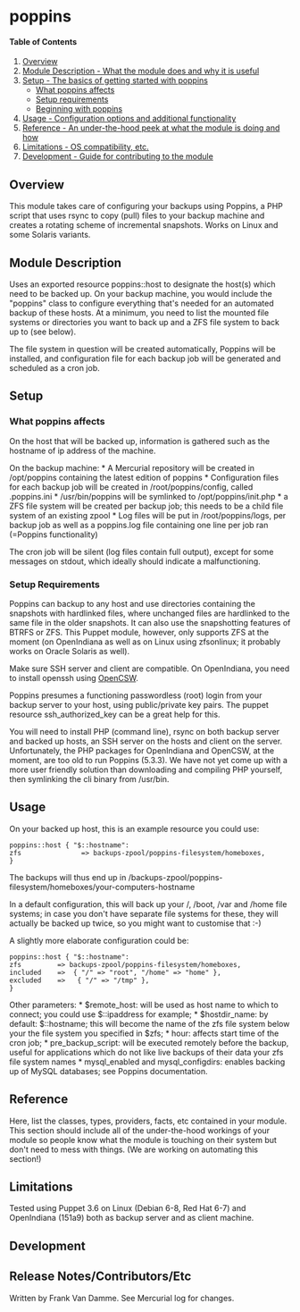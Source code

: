 # poppins

#### Table of Contents

1. [Overview](#overview)
2. [Module Description - What the module does and why it is useful](#module-description)
3. [Setup - The basics of getting started with poppins](#setup)
    * [What poppins affects](#what-poppins-affects)
    * [Setup requirements](#setup-requirements)
    * [Beginning with poppins](#beginning-with-poppins)
4. [Usage - Configuration options and additional functionality](#usage)
5. [Reference - An under-the-hood peek at what the module is doing and how](#reference)
5. [Limitations - OS compatibility, etc.](#limitations)
6. [Development - Guide for contributing to the module](#development)

## Overview

This module takes care of configuring your backups using Poppins, a PHP script
that uses rsync to copy (pull) files to your backup machine and creates a 
rotating scheme of incremental snapshots. Works on Linux and some Solaris
variants.

## Module Description

Uses an exported resource poppins::host to designate the host(s) which need to
be backed up. On your backup machine, you would include the "poppins" class to
configure everything that's needed for an automated backup of these hosts. At a
minimum, you need to list the mounted file systems or directories you want to
back up and a ZFS file system to back up to (see below). 

The file system in question will be created automatically, Poppins will be installed, and configuration file for each backup job will be generated and scheduled as a cron job.

## Setup

### What poppins affects

On the host that will be backed up, information is gathered such as the hostname of ip address of the machine. 

On the backup machine:
    * A Mercurial repository will be created in /opt/poppins containing the
      latest edition of poppins
    * Configuration files for each backup job will be created in
      /root/poppins/config, called <hostname>.poppins.ini
    * /usr/bin/poppins will be symlinked to /opt/poppins/init.php
    * a ZFS file system will be created per backup job; this needs to be a
      child file system of an existing zpool
    * Log files will be put in /root/poppins/logs, per backup job as well as a
      poppins.log file containing one line per job ran (=Poppins functionality)

The cron job will be silent (log files contain full output), except for some
messages on stdout, which ideally should indicate a malfunctioning. 

### Setup Requirements

Poppins can backup to any host and use directories containing the snapshots
with hardlinked files, where unchanged files are hardlinked to the same file in
the older snapshots. It can also use the snapshotting features of BTRFS or ZFS.
This Puppet module, however, only supports ZFS at the moment (on OpenIndiana as
well as on Linux using zfsonlinux; it probably works on Oracle Solaris as
well). 

Make sure SSH server and client are compatible. On OpenIndiana, you need to
install openssh using [OpenCSW](http://www.opencsw.org).

Poppins presumes a functioning passwordless (root) login from your backup
server to your host, using public/private key pairs. The puppet resource
ssh\_authorized\_key can be a great help for this.

You will need to install PHP (command line), rsync on both backup server and
backed up hosts, an SSH server on the hosts and client on the server.
Unfortunately, the PHP packages for OpenIndiana and OpenCSW, at the moment, are
too old to run Poppins (5.3.3). We have not yet come up with a more user
friendly solution than downloading and compiling PHP yourself, then symlinking
the cli binary from /usr/bin. 

## Usage

On your backed up host, this is an example resource you could use:

    poppins::host { "$::hostname": 
	zfs               => backups-zpool/poppins-filesystem/homeboxes,
    }

The backups will thus end up in
/backups-zpool/poppins-filesystem/homeboxes/your-computers-hostname

In a default configuration, this will back up your /, /boot, /var and /home
file systems; in case you don't have separate file systems for these, they will
actually be backed up twice, so you might want to customise that :-)

A slightly more elaborate configuration could be:

    poppins::host { "$::hostname": 
	zfs         => backups-zpool/poppins-filesystem/homeboxes,
	included    =>  { "/" => "root", "/home" => "home" },
	excluded    =>   { "/" => "/tmp" },
    }

Other parameters:
    * $remote\_host: will be used as host name to which to connect; you could
      use $::ipaddress for example;
    * $hostdir\_name: by default: $::hostname; this will become the name of the
      zfs file system below your the file system you specified in $zfs;
    * hour: affects start time of the cron job;
    * pre\_backup\_script: will be executed remotely before the backup, useful
      for applications which do not like live backups of their data your zfs
      file system names
    * mysql\_enabled and mysql\_configdirs: enables backing up of MySQL
      databases; see Poppins documentation.

## Reference

Here, list the classes, types, providers, facts, etc contained in your module.
This section should include all of the under-the-hood workings of your module so
people know what the module is touching on their system but don't need to mess
with things. (We are working on automating this section!)

## Limitations

Tested using Puppet 3.6 on Linux (Debian 6-8, Red Hat 6-7) and OpenIndiana
(151a9) both as backup server and as client machine.

## Development

## Release Notes/Contributors/Etc 

Written by Frank Van Damme. See Mercurial log for changes.
